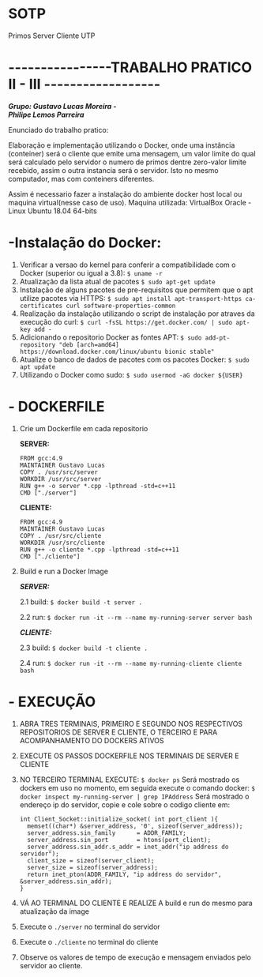 # SOTP
Primos Server Cliente UTP
# ----------------TRABALHO PRATICO II - III ------------------ 
**_Grupo: Gustavo Lucas Moreira -  
Philipe Lemos Parreira_** 

Enunciado do trabalho pratico: 

Elaboração e implementação utilizando o Docker, onde uma instância (conteiner) será o cliente que emite uma mensagem, 
um valor limite do qual será calculado pelo servidor o numero de primos dentre zero-valor limite recebido, 
assim o outra instancia será o servidor. Isto no mesmo computador, mas com conteiners diferentes.

Assim é necessario fazer a instalação do ambiente docker host local ou maquina virtual(nesse caso de uso). 
Maquina utilizada: 
VirtualBox Oracle - Linux Ubuntu 18.04 64-bits

# -Instalação do Docker: 
 1. Verificar a versao do kernel para conferir a compatibilidade com o Docker (superior ou igual a 3.8):
 	```$ uname -r```
 2. Atualização da lista atual de pacotes 
 	```$ sudo apt-get update``` 
 3. Instalação de alguns pacotes de pre-requisitos que permitem que o apt utilize pacotes via HTTPS:
 	```$ sudo apt install apt-transport-https ca-certificates curl software-properties-common``` 
 4. Realização da instalação utilizando o script de instalação por atraves da execução do curl:
 	```$ curl -fsSL https://get.docker.com/ | sudo apt-key add -```
 5. Adicionando o repositorio Docker as fontes APT: 
 	```$ sudo add-pt-repository "deb [arch=amd64] https://download.docker.com/linux/ubuntu bionic stable"```
 6. Atualize o banco de dados de pacotes com os pacotes Docker:
 	```$ sudo apt update``` 
 7. Utilizando o Docker como sudo:
 	```$ sudo usermod -aG docker ${USER}``` 

# - DOCKERFILE
1. Crie um Dockerfile em cada repositorio 

    **SERVER:** 
    ```
	FROM gcc:4.9 
	MAINTAINER Gustavo Lucas 
	COPY . /usr/src/server
	WORKDIR /usr/src/server
	RUN g++ -o server *.cpp -lpthread -std=c++11
	CMD ["./server"] 
   ```  
    **CLIENTE:**
	```
	FROM gcc:4.9 
	MAINTAINER Gustavo Lucas 
	COPY . /usr/src/cliente
	WORKDIR /usr/src/cliente
	RUN g++ -o cliente *.cpp -lpthread -std=c++11
	CMD ["./cliente"] 
 	```
2. Build e run a Docker Image 

	**_SERVER:_** 	

	2.1 build:
	```$ docker build -t server .```

	2.2 run:
	```$ docker run -it --rm --name my-running-server server bash```

	**_CLIENTE:_** 

	2.3 build:
	```$ docker build -t cliente .```

	2.4 run:
	```$ docker run -it --rm --name my-running-cliente cliente bash```

# - EXECUÇÃO 
 1. ABRA TRES TERMINAIS, PRIMEIRO E SEGUNDO NOS RESPECTIVOS REPOSITORIOS DE SERVER E CLIENTE, O TERCEIRO E PARA ACOMPANHAMENTO DO DOCKERS ATIVOS 

 2. EXECUTE OS PASSOS DOCKERFILE NOS TERMINAIS DE SERVER E CLIENTE 

 3. NO TERCEIRO TERMINAL EXECUTE: 
	```$ docker ps```
 	Será mostrado os dockers em uso no momento, em seguida 
 execute o comando docker:
	```$ docker inspect my-running-server | grep IPAddress```
	Será mostrado o endereço ip do servidor, copie e cole sobre o codigo cliente em:
	```
	int Client_Socket::initialize_socket( int port_client ){
	  memset((char*) &server_address, '0', sizeof(server_address));
	  server_address.sin_family      = ADDR_FAMILY;
	  server_address.sin_port        = htons(port_client); 
	  server_address.sin_addr.s_addr = inet_addr("ip address do servidor");
	  client_size = sizeof(server_client);
	  server_size = sizeof(server_address);
	  return inet_pton(ADDR_FAMILY, "ip address do servidor", &server_address.sin_addr);
    }
    ```
 4. VÁ AO TERMINAL DO CLIENTE E REALIZE A build e run do mesmo para atualização da image 

 5. Execute o ```./server``` no terminal do servidor 

 6. Execute o ```./cliente``` no terminal do cliente 

 7. Observe os valores de tempo de execução e mensagem enviados pelo servidor ao cliente. 




